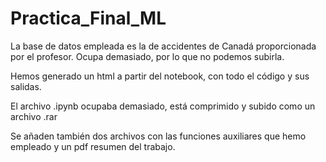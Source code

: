 # Practica_Final_ML

La base de datos empleada es la de accidentes de Canadá proporcionada por el profesor. Ocupa demasiado, por lo que no podemos subirla.

Hemos generado un html a partir del notebook, con todo el código y sus salidas. 

El archivo .ipynb ocupaba demasiado, está comprimido y subido como un archivo .rar

Se añaden también dos archivos con las funciones auxiliares que hemo empleado y un pdf resumen del trabajo.
